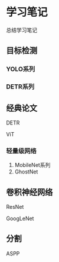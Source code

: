 # 学习笔记

总结学习笔记

## 目标检测

### YOLO系列

### DETR系列

## 经典论文

DETR

ViT

### 轻量级网络

1. MobileNet系列
2. GhostNet


## 卷积神经网络

ResNet

GoogLeNet

## 分割

ASPP